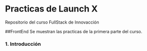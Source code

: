 # Practicas de Launch X
Repositorio del curso FullStack de Innovacción

##FrontEnd
Se muestran las practicas de la primera parte del curso.
### 1. Introducción

